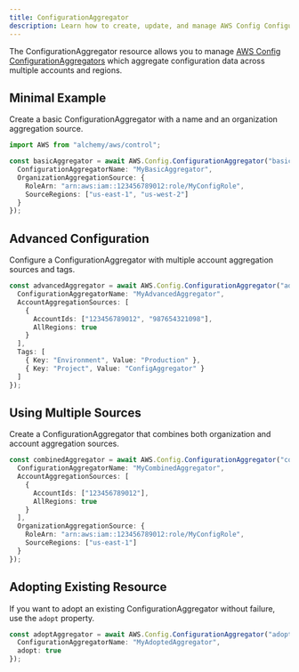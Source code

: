```yaml
---
title: ConfigurationAggregator
description: Learn how to create, update, and manage AWS Config ConfigurationAggregators using Alchemy Cloud Control.
---
```



The ConfigurationAggregator resource allows you to manage [AWS Config ConfigurationAggregators](https://docs.aws.amazon.com/config/latest/userguide/) which aggregate configuration data across multiple accounts and regions.

## Minimal Example

Create a basic ConfigurationAggregator with a name and an organization aggregation source.

```ts
import AWS from "alchemy/aws/control";

const basicAggregator = await AWS.Config.ConfigurationAggregator("basicAggregator", {
  ConfigurationAggregatorName: "MyBasicAggregator",
  OrganizationAggregationSource: {
    RoleArn: "arn:aws:iam::123456789012:role/MyConfigRole",
    SourceRegions: ["us-east-1", "us-west-2"]
  }
});
```

## Advanced Configuration

Configure a ConfigurationAggregator with multiple account aggregation sources and tags.

```ts
const advancedAggregator = await AWS.Config.ConfigurationAggregator("advancedAggregator", {
  ConfigurationAggregatorName: "MyAdvancedAggregator",
  AccountAggregationSources: [
    {
      AccountIds: ["123456789012", "987654321098"],
      AllRegions: true
    }
  ],
  Tags: [
    { Key: "Environment", Value: "Production" },
    { Key: "Project", Value: "ConfigAggregator" }
  ]
});
```

## Using Multiple Sources

Create a ConfigurationAggregator that combines both organization and account aggregation sources.

```ts
const combinedAggregator = await AWS.Config.ConfigurationAggregator("combinedAggregator", {
  ConfigurationAggregatorName: "MyCombinedAggregator",
  AccountAggregationSources: [
    {
      AccountIds: ["123456789012"],
      AllRegions: true
    }
  ],
  OrganizationAggregationSource: {
    RoleArn: "arn:aws:iam::123456789012:role/MyConfigRole",
    SourceRegions: ["us-east-1"]
  }
});
```

## Adopting Existing Resource

If you want to adopt an existing ConfigurationAggregator without failure, use the `adopt` property.

```ts
const adoptAggregator = await AWS.Config.ConfigurationAggregator("adoptAggregator", {
  ConfigurationAggregatorName: "MyAdoptedAggregator",
  adopt: true
});
```
